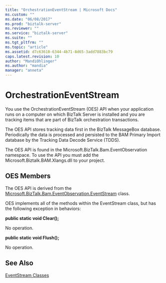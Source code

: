 ```yaml
---
title: "OrchestrationEventStream | Microsoft Docs"
ms.custom: ""
ms.date: "06/08/2017"
ms.prod: "biztalk-server"
ms.reviewer: ""
ms.service: "biztalk-server"
ms.suite: ""
ms.tgt_pltfrm: ""
ms.topic: "article"
ms.assetid: d7c63610-6344-4b71-8d65-3add7883bc79
caps.latest.revision: 10
author: "MandiOhlinger"
ms.author: "mandia"
manager: "anneta"
---
```

# OrchestrationEventStream
You use the OrchestrationEventStream (OES) API when your application runs on a computer on which BizTalk Server is installed and you are tracking items that are part of BizTalk orchestration transactions.  
  
 The OES API stores tracking data first in the BizTalk MessageBox database. Periodically the data is processed and persisted to the BAM Primary Import database by the Tracking Data Decode Service (TDDS).  
  
 The OES API is found in the Microsoft.BizTalk.Bam.EventObservation namespace. To use the API you must add the Microsoft.Biztalk.BAM.Xlangs.dll to your project.  
  
## OES Members  
 The OES API is derived from the [Microsoft.BizTalk.Bam.EventObservation.EventStream](http://msdn.microsoft.com/library/microsoft.biztalk.bam.eventobservation.eventstream.aspx) class.  
  
 OES implements all of the methods within the EventStream class, but has the  following exception in behaviors:  
  
 **public static void Clear();**  
  
 No operation.  
  
 **public static void Flush();**  
  
 No operation.  
  
## See Also  
 [EventStream Classes](../core/eventstream-classes.md)